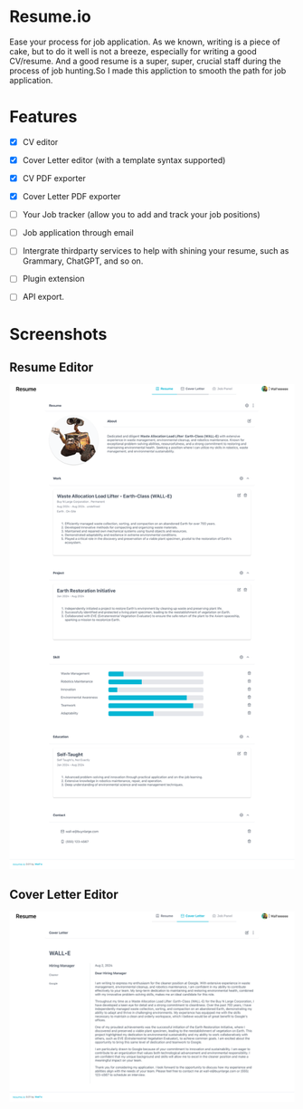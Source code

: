 # Resume.io

Ease your process for job application. As we known, writing is a piece of cake, but to do it well is not a breeze, especially for writing a good CV/resume. And a good resume is a super, super, crucial staff during the process of job hunting.So I made this appliction to smooth the path for job application. 

# Features

- [x] CV editor
- [x] Cover Letter editor (with a template syntax supported)
- [x] CV PDF exporter
- [x] Cover Letter PDF exporter
- [ ] Your Job tracker (allow you to add and track your job positions) 
- [ ] Job application through email
- [ ] Intergrate thirdparty services to help with shining your resume, such as Grammary, ChatGPT, and so on.
- [ ] Plugin extension
- [ ] API export.



# Screenshots

## Resume Editor

![resume editor](./docs/images/resume-page.png)

## Cover Letter Editor
![cover editor](./docs/images/cover-letter-page.png)


